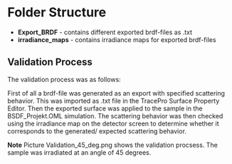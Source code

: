 # Folder Structure
* **Export_BRDF** - contains different exported brdf-files as .txt
* **irradiance_maps** - contains irradiance maps for exported brdf-files

## Validation Process

The validation process was as follows:

First of all a brdf-file was generated as an export with specified scattering behavior. This was imported as .txt file in the TracePro Surface Property Editor. Then the exported surface was applied to the sample in the BSDF_Projekt.OML simulation. The scattering behavior was then checked using the irradiance map on the detector screen to determine whether it corresponds to the generated/ expected scattering behavior.

**Note** Picture Validation_45_deg.png shows the validation procsess. The sample was irradiated at an angle of 45 degrees.
